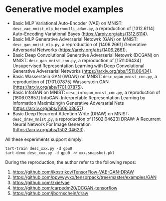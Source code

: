 # Generative model examples

+ Basic MLP Variational Auto-Encoder (VAE) on MNIST: `desc_vae_mnist_mlp_bernoulli_adam.py`, a reproduction of [1312.6114] Auto-Encoding Variational Bayes (https://arxiv.org/abs/1312.6114).
+ Basic MLP Generative Adverserial Netowrk (GAN) on MNIST: `desc_gan_mnist_mlp.py`, a reproduction of [1406.2661] Generative Adversarial Networks (https://arxiv.org/abs/1406.2661).
+ Basic Deep Convolutional Generative Adverserial Netowrk (DCGAN) on MNIST: `desc_gan_mnist_cnn.py`, a reproduction of [1511.06434] Unsupervised Representation Learning with Deep Convolutional Generative Adversarial Networks (https://arxiv.org/abs/1511.06434).
+ Basic Wasserstein GAN (WGAN) on MNIST: `desc_wgan_mnist_cnn.py`, a reproduction of [1701.07875] Wasserstein GAN (https://arxiv.org/abs/1701.07875).
+ Basic InfoGAN on MNIST: `desc_infogan_mnist_cnn.py`, a reproduction of [1606.03657] InfoGAN: Interpretable Representation Learning by Information Maximizing\n  Generative Adversarial Nets (https://arxiv.org/abs/1606.03657).
+ Basic Deep Recurrent Attention Write (DRAW) on MNIST: `desc_draw_mnist.py`, a reproduction of [1502.04623] DRAW: A Recurrent Neural Network For Image Generation (https://arxiv.org/abs/1502.04623).

All these experiments support simply:

```
tart-train desc_xxx.py -d gpu0
tart-demo desc_xxx.py -d gpu0 -w xxx.snapshot.pkl
```

During the reproduction, the author refer to the following repos:

1. https://github.com/ikostrikov/TensorFlow-VAE-GAN-DRAW
2. https://github.com/ppwwyyxx/tensorpack/tree/master/examples/GAN
3. https://github.com/zxie/vae
4. https://github.com/carpedm20/DCGAN-tensorflow
5. https://github.com/jbornschein/draw

